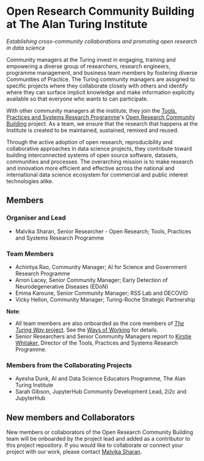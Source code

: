 # Open Research Community Building at The Alan Turing Institute

*Establishing cross-community collaborations and promoting open research in data science*

Community managers at the Turing invest in engaging, training and empowering a diverse group of researchers, research engineers, programme management, and business team members by fostering diverse Communities of Practice. 
The Turing community managers are assigned to specific projects where they collaborate closely with others and identify where they can surface implicit knowledge and make information explicitly available so that everyone who wants to can participate. 

With other community managers at the institute, they join the [Tools, Practices and Systems Research Programme](https://www.turing.ac.uk/research/research-programmes/tools-practices-and-systems)'s [Open Research Community Building](https://www.turing.ac.uk/research/research-programmes/tools-practices-and-systems/community-management-and-open-research) project.
As a team, we ensure that the research that happens at the Institute is created to be maintained, sustained, remixed and reused.

Through the active adoption of open research, reproducibility and collaborative approaches in data science projects, they contribute toward building interconnected systems of open source software, datasets, communities and processes.
The overarching mission is to make research and innovation more efficient and effective across the national and international data science ecosystem for commercial and public interest technologies alike.

## Members

### Organiser and Lead

- Malvika Sharan, Senior Researcher - Open Research; Tools, Practices and Systems Research Programme

### Team Members

- Achintya Rao, Community Manager; AI for Science and Government Research Programme
- Arron Lacey, Senior Community Manager; Early Detection of Neurodegenerative Diseases (EDoN)
- Emma Karoune, Senior Community Manager; RSS Lab and DECOVID
- Vicky Hellon, Community Manager; Turing-Roche Strategic Partnership

**Note**:
- All team members are also onboarded as the core members of [*The Turing Way* project](https://the-turing-way.netlify.app/welcome). See the [Ways of Working](https://github.com/alan-turing-institute/the-turing-way/blob/main/ways_of_working.md) for details.
- Senior Researchers and  Senior Community Managers report to [Kirstie Whitaker](https://www.turing.ac.uk/people/researchers/kirstie-whitaker), Director of the Tools, Practices and Systems Research Programme.

### Members from the Collaborating Projects

- Ayesha Dunk, AI and Data Science Educators Programme, The Alan Turing Institute
- Sarah Gibson, JupyterHub Community Development Lead, 2i2c and JupyterHub

## New members and Collaborators

New members or collaborators of the Open Research Community Building team will be onboarded by the project lead and added as a contributor to this project repository.
If you would like to collaborate or connect your project with our work, please contact [Malvika Sharan](mailto:msharan@turing.ac.uk).
